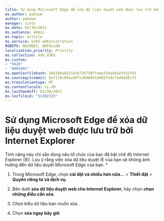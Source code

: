 ```yaml
---
title: Sử dụng Microsoft Edge để xóa dữ liệu duyệt web được lưu trữ bởi Internet Explorer
ms.author: pebaum
author: pebaum
manager: scotv
ms.date: 03/30/2021
ms.audience: Admin
ms.topic: article
ms.service: o365-administration
ROBOTS: NOINDEX, NOFOLLOW
localization_priority: Priority
ms.collection: Adm_O365
ms.custom:
- "9426"
- "9005491"
ms.openlocfilehash: 3e6198a8321e1b726758ffaee33da4a5efd32f43
ms.sourcegitcommit: bef118c00aa397cd6d8941d403fe9cfa49dd8c73
ms.translationtype: MT
ms.contentlocale: vi-VN
ms.lasthandoff: 03/30/2021
ms.locfileid: "51492323"
---
```

# <a name="use-microsoft-edge-to-clear-the-browsing-data-stored-by-internet-explorer"></a>Sử dụng Microsoft Edge để xóa dữ liệu duyệt web được lưu trữ bởi Internet Explorer

Tính năng này chỉ sẵn dùng nếu tổ chức của bạn đã bật chế độ Internet Explorer (IE). Lưu ý rằng việc xóa dữ liệu duyệt IE của bạn sẽ không ảnh hưởng đến dữ liệu duyệt Microsoft Edge của bạn.
*
1. Trong Microsoft Edge, chọn **cài đặt và nhiều hơn nữa...**  >  **Thiết đặt**  >  **Quyền riêng tư và dịch vụ**.

1. Bên dưới **xóa dữ liệu duyệt web cho Internet Explorer**, hãy chọn **chọn những điều cần xóa**.

1. Chọn kiểu dữ liệu bạn muốn xóa.

1. Chọn **xóa ngay bây giờ**.